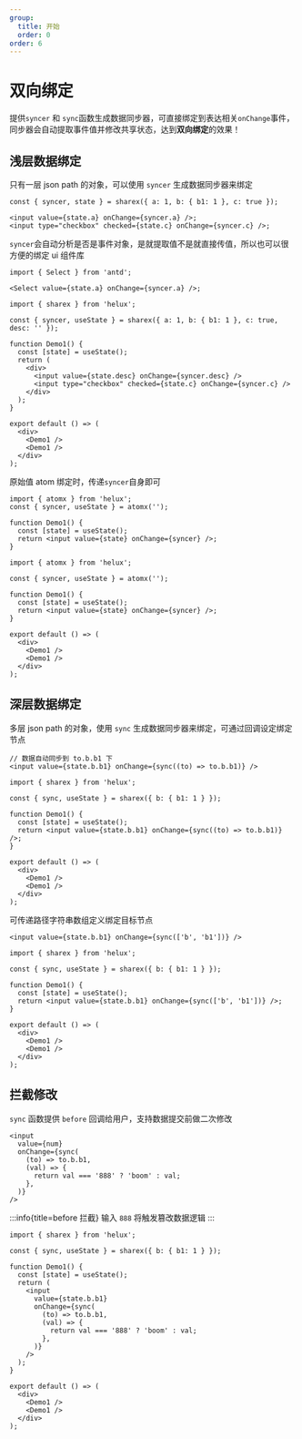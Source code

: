 ```yaml
---
group:
  title: 开始
  order: 0
order: 6
---
```


# 双向绑定

提供`syncer` 和 `sync`函数生成数据同步器，可直接绑定到表达相关`onChange`事件，同步器会自动提取事件值并修改共享状态，达到**双向绑定**的效果！

## 浅层数据绑定

只有一层 json path 的对象，可以使用 `syncer` 生成数据同步器来绑定

```tsx | pure
const { syncer, state } = sharex({ a: 1, b: { b1: 1 }, c: true });

<input value={state.a} onChange={syncer.a} />;
<input type="checkbox" checked={state.c} onChange={syncer.c} />;
```

`syncer`会自动分析是否是事件对象，是就提取值不是就直接传值，所以也可以很方便的绑定 ui 组件库

```tsx | pure
import { Select } from 'antd';

<Select value={state.a} onChange={syncer.a} />;
```

```tsx
import { sharex } from 'helux';

const { syncer, useState } = sharex({ a: 1, b: { b1: 1 }, c: true, desc: '' });

function Demo1() {
  const [state] = useState();
  return (
    <div>
      <input value={state.desc} onChange={syncer.desc} />
      <input type="checkbox" checked={state.c} onChange={syncer.c} />
    </div>
  );
}

export default () => (
  <div>
    <Demo1 />
    <Demo1 />
  </div>
);
```

原始值 atom 绑定时，传递`syncer`自身即可

```tsx | pure
import { atomx } from 'helux';
const { syncer, useState } = atomx('');

function Demo1() {
  const [state] = useState();
  return <input value={state} onChange={syncer} />;
}
```

```tsx
import { atomx } from 'helux';

const { syncer, useState } = atomx('');

function Demo1() {
  const [state] = useState();
  return <input value={state} onChange={syncer} />;
}

export default () => (
  <div>
    <Demo1 />
    <Demo1 />
  </div>
);
```

## 深层数据绑定

多层 json path 的对象，使用 `sync` 生成数据同步器来绑定，可通过回调设定绑定节点

```tsx | pure
// 数据自动同步到 to.b.b1 下
<input value={state.b.b1} onChange={sync((to) => to.b.b1)} />
```

```tsx
import { sharex } from 'helux';

const { sync, useState } = sharex({ b: { b1: 1 } });

function Demo1() {
  const [state] = useState();
  return <input value={state.b.b1} onChange={sync((to) => to.b.b1)} />;
}

export default () => (
  <div>
    <Demo1 />
    <Demo1 />
  </div>
);
```

可传递路径字符串数组定义绑定目标节点

```tsx | pure
<input value={state.b.b1} onChange={sync(['b', 'b1'])} />
```

```tsx
import { sharex } from 'helux';

const { sync, useState } = sharex({ b: { b1: 1 } });

function Demo1() {
  const [state] = useState();
  return <input value={state.b.b1} onChange={sync(['b', 'b1'])} />;
}

export default () => (
  <div>
    <Demo1 />
    <Demo1 />
  </div>
);
```

## 拦截修改

`sync` 函数提供 `before` 回调给用户，支持数据提交前做二次修改

```tsx | pure
<input
  value={num}
  onChange={sync(
    (to) => to.b.b1,
    (val) => {
      return val === '888' ? 'boom' : val;
    },
  )}
/>
```

:::info{title=before 拦截}
输入 `888` 将触发篡改数据逻辑
:::

```tsx
import { sharex } from 'helux';

const { sync, useState } = sharex({ b: { b1: 1 } });

function Demo1() {
  const [state] = useState();
  return (
    <input
      value={state.b.b1}
      onChange={sync(
        (to) => to.b.b1,
        (val) => {
          return val === '888' ? 'boom' : val;
        },
      )}
    />
  );
}

export default () => (
  <div>
    <Demo1 />
    <Demo1 />
  </div>
);
```
